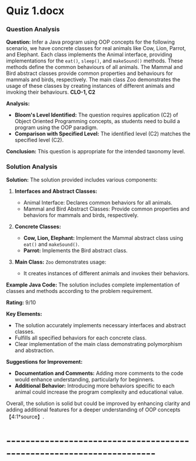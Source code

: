 # Quiz 1.docx

### Question Analysis

**Question:** 
Infer a Java program using OOP concepts for the following scenario, we have concrete classes for real animals like Cow, Lion, Parrot, and Elephant. Each class implements the Animal interface, providing implementations for the `eat()`, `sleep()`, and `makeSound()` methods. These methods define the common behaviours of all animals. The Mammal and Bird abstract classes provide common properties and behaviours for mammals and birds, respectively. The main class Zoo demonstrates the usage of these classes by creating instances of different animals and invoking their behaviours. 
**CLO-1, C2**

**Analysis:**
- **Bloom's Level Identified:** The question requires application (C2) of Object Oriented Programming concepts, as students need to build a program using the OOP paradigm.
- **Comparison with Specified Level:** The identified level (C2) matches the specified level (C2).

**Conclusion:** This question is appropriate for the intended taxonomy level.

### Solution Analysis

**Solution:** 
The solution provided includes various components:
1. **Interfaces and Abstract Classes:**
   - Animal Interface: Declares common behaviors for all animals.
   - Mammal and Bird Abstract Classes: Provide common properties and behaviors for mammals and birds, respectively.
  
2. **Concrete Classes:**
   - **Cow, Lion, Elephant:** Implement the Mammal abstract class using `eat()` and `makeSound()`.
   - **Parrot:** Implements the Bird abstract class.

3. **Main Class:** `Zoo` demonstrates usage:
   - It creates instances of different animals and invokes their behaviors.

**Example Java Code:** 
The solution includes complete implementation of classes and methods according to the problem requirement.

**Rating:** 9/10

**Key Elements:**
- The solution accurately implements necessary interfaces and abstract classes.
- Fulfills all specified behaviors for each concrete class.
- Clear implementation of the main class demonstrating polymorphism and abstraction.

**Suggestions for Improvement:**
- **Documentation and Comments:** Adding more comments to the code would enhance understanding, particularly for beginners.
- **Additional Behavior:** Introducing more behaviors specific to each animal could increase the program complexity and educational value.

Overall, the solution is solid but could be improved by enhancing clarity and adding additional features for a deeper understanding of OOP concepts【4:1†source】.

# ---------------------------------------------------------------------




